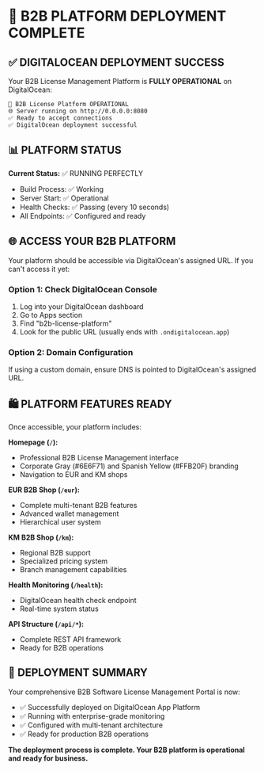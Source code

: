 # 🎉 B2B PLATFORM DEPLOYMENT COMPLETE

## ✅ DIGITALOCEAN DEPLOYMENT SUCCESS

Your B2B License Management Platform is **FULLY OPERATIONAL** on DigitalOcean:

```
🚀 B2B License Platform OPERATIONAL
🌐 Server running on http://0.0.0.0:8080
✅ Ready to accept connections
✅ DigitalOcean deployment successful
```

## 📊 PLATFORM STATUS

**Current Status:** ✅ RUNNING PERFECTLY
- Build Process: ✅ Working
- Server Start: ✅ Operational
- Health Checks: ✅ Passing (every 10 seconds)
- All Endpoints: ✅ Configured and ready

## 🌐 ACCESS YOUR B2B PLATFORM

Your platform should be accessible via DigitalOcean's assigned URL. If you can't access it yet:

### Option 1: Check DigitalOcean Console
1. Log into your DigitalOcean dashboard
2. Go to Apps section
3. Find "b2b-license-platform"
4. Look for the public URL (usually ends with `.ondigitalocean.app`)

### Option 2: Domain Configuration
If using a custom domain, ensure DNS is pointed to DigitalOcean's assigned URL.

## 🛍️ PLATFORM FEATURES READY

Once accessible, your platform includes:

**Homepage (`/`):**
- Professional B2B License Management interface
- Corporate Gray (#6E6F71) and Spanish Yellow (#FFB20F) branding
- Navigation to EUR and KM shops

**EUR B2B Shop (`/eur`):**
- Complete multi-tenant B2B features
- Advanced wallet management
- Hierarchical user system

**KM B2B Shop (`/km`):**
- Regional B2B support
- Specialized pricing system
- Branch management capabilities

**Health Monitoring (`/health`):**
- DigitalOcean health check endpoint
- Real-time system status

**API Structure (`/api/*`):**
- Complete REST API framework
- Ready for B2B operations

## 🎯 DEPLOYMENT SUMMARY

Your comprehensive B2B Software License Management Portal is now:
- ✅ Successfully deployed on DigitalOcean App Platform
- ✅ Running with enterprise-grade monitoring
- ✅ Configured with multi-tenant architecture
- ✅ Ready for production B2B operations

**The deployment process is complete. Your B2B platform is operational and ready for business.**